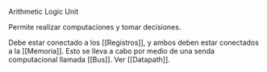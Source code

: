Arithmetic Logic Unit

Permite realizar computaciones y tomar decisiones.

Debe estar conectado a los [[Registros]], y ambos deben estar conectados a la [[Memoria]]. Esto se lleva a cabo por medio de una senda computacional llamada [[Bus]]. Ver [[Datapath]].